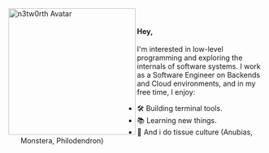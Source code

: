 <img align="left" src="https://github.com/user-attachments/assets/d127dc00-f2a5-422f-b933-3e0ded3b3f4d" width="250" alt="n3tw0rth Avatar">

<br>

#### Hey,

I'm interested in low-level programming and exploring the internals of software systems.
I work as a Software Engineer on Backends and Cloud environments, and in my free time, I enjoy:

- 🛠️ Building terminal tools.
- 📚 Learning new things.
- 🌱 And i do tissue culture (Anubias, Monstera, Philodendron)

<br>
